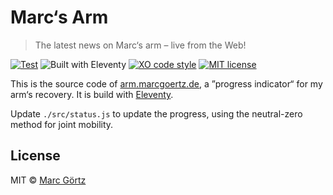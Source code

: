 # Marc‘s Arm

> The latest news on Marc‘s arm – live from the Web!

[![Test](https://github.com/mrcgrtz/arm-status/actions/workflows/test.yml/badge.svg)](https://github.com/mrcgrtz/arm-status/actions/workflows/test.yml)
![Built with Eleventy](https://img.shields.io/badge/Built%20with-11ty-blueviolet)
[![XO code style](https://img.shields.io/badge/code_style-XO-5ed9c7.svg)](https://github.com/sindresorhus/xo)
[![MIT license](https://img.shields.io/github/license/mrcgrtz/arm-status.svg)](https://github.com/mrcgrtz/arm-status/blob/main/LICENSE.md)

This is the source code of
[arm.marcgoertz.de](https://arm.marcgoertz.de/), a ”progress
indicator“ for my arm‘s recovery. It is build with
[Eleventy](https://www.11ty.dev/).

Update `./src/status.js` to update the progress, using the
neutral-zero method for joint mobility.

## License

MIT © [Marc Görtz](https://marcgoertz.de/)
